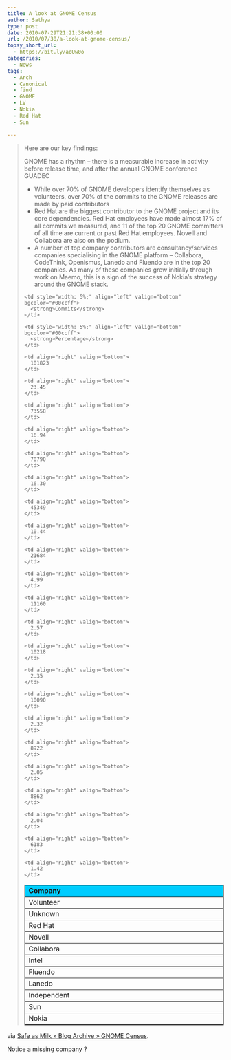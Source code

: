 ```yaml
---
title: A look at GNOME Census
author: Sathya
type: post
date: 2010-07-29T21:21:38+00:00
url: /2010/07/30/a-look-at-gnome-census/
topsy_short_url:
  - https://bit.ly/aoUw0o
categories:
  - News
tags:
  - Arch
  - Canonical
  - find
  - GNOME
  - LV
  - Nokia
  - Red Hat
  - Sun

---
```

> Here are our key findings:
> 
> GNOME has a rhythm – there is a measurable increase in activity before release time, and after the annual GNOME conference GUADEC
> 
>   * While over 70% of GNOME developers identify themselves as volunteers, over 70% of the commits to the GNOME releases are made by paid contributors
>   * Red Hat are the biggest contributor to the GNOME project and its core dependencies. Red Hat employees have made almost 17% of all commits we measured, and 11 of the top 20 GNOME committers of all time are current or past Red Hat employees. Novell and Collabora are also on the podium.
>   * A number of top company contributors are consultancy/services companies specialising in the GNOME platform – Collabora, CodeThink, Openismus, Lanedo and Fluendo are in the top 20 companies. As many of these companies grew initially through work on Maemo, this is a sign of the success of Nokia’s strategy around the GNOME stack.
> 
> <table border="1" cellspacing="0" cellpadding="3" align="center">
>   <tr>
>     <td style="width: 15%;" align="left" valign="bottom" bgcolor="#00ccff">
>       <strong>Company</strong>
>     </td>
>     
>     <td style="width: 5%;" align="left" valign="bottom" bgcolor="#00ccff">
>       <strong>Commits</strong>
>     </td>
>     
>     <td style="width: 5%;" align="left" valign="bottom" bgcolor="#00ccff">
>       <strong>Percentage</strong>
>     </td>
>   </tr>
>   
>   <tr>
>     <td align="left" valign="bottom">
>       Volunteer
>     </td>
>     
>     <td align="right" valign="bottom">
>       101823
>     </td>
>     
>     <td align="right" valign="bottom">
>       23.45
>     </td>
>   </tr>
>   
>   <tr>
>     <td align="left" valign="bottom">
>       Unknown
>     </td>
>     
>     <td align="right" valign="bottom">
>       73558
>     </td>
>     
>     <td align="right" valign="bottom">
>       16.94
>     </td>
>   </tr>
>   
>   <tr>
>     <td align="left" valign="bottom">
>       Red Hat
>     </td>
>     
>     <td align="right" valign="bottom">
>       70790
>     </td>
>     
>     <td align="right" valign="bottom">
>       16.30
>     </td>
>   </tr>
>   
>   <tr>
>     <td align="left" valign="bottom">
>       Novell
>     </td>
>     
>     <td align="right" valign="bottom">
>       45349
>     </td>
>     
>     <td align="right" valign="bottom">
>       10.44
>     </td>
>   </tr>
>   
>   <tr>
>     <td align="left" valign="bottom">
>       Collabora
>     </td>
>     
>     <td align="right" valign="bottom">
>       21684
>     </td>
>     
>     <td align="right" valign="bottom">
>       4.99
>     </td>
>   </tr>
>   
>   <tr>
>     <td align="left" valign="bottom">
>       Intel
>     </td>
>     
>     <td align="right" valign="bottom">
>       11160
>     </td>
>     
>     <td align="right" valign="bottom">
>       2.57
>     </td>
>   </tr>
>   
>   <tr>
>     <td align="left" valign="bottom">
>       Fluendo
>     </td>
>     
>     <td align="right" valign="bottom">
>       10218
>     </td>
>     
>     <td align="right" valign="bottom">
>       2.35
>     </td>
>   </tr>
>   
>   <tr>
>     <td align="left" valign="bottom">
>       Lanedo
>     </td>
>     
>     <td align="right" valign="bottom">
>       10090
>     </td>
>     
>     <td align="right" valign="bottom">
>       2.32
>     </td>
>   </tr>
>   
>   <tr>
>     <td align="left" valign="bottom">
>       Independent
>     </td>
>     
>     <td align="right" valign="bottom">
>       8922
>     </td>
>     
>     <td align="right" valign="bottom">
>       2.05
>     </td>
>   </tr>
>   
>   <tr>
>     <td align="left" valign="bottom">
>       Sun
>     </td>
>     
>     <td align="right" valign="bottom">
>       8862
>     </td>
>     
>     <td align="right" valign="bottom">
>       2.04
>     </td>
>   </tr>
>   
>   <tr>
>     <td align="left" valign="bottom">
>       Nokia
>     </td>
>     
>     <td align="right" valign="bottom">
>       6183
>     </td>
>     
>     <td align="right" valign="bottom">
>       1.42
>     </td>
>   </tr>
> </table>

via [Safe as Milk » Blog Archive » GNOME Census][1].

Notice a missing company ?

 [1]: https://blogs.gnome.org/bolsh/2010/07/28/gnome-census/